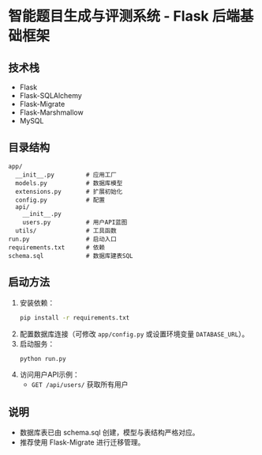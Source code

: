 # 智能题目生成与评测系统 - Flask 后端基础框架

## 技术栈
- Flask
- Flask-SQLAlchemy
- Flask-Migrate
- Flask-Marshmallow
- MySQL

## 目录结构
```
app/
  __init__.py         # 应用工厂
  models.py           # 数据库模型
  extensions.py       # 扩展初始化
  config.py           # 配置
  api/
    __init__.py
    users.py          # 用户API蓝图
  utils/              # 工具函数
run.py                # 启动入口
requirements.txt      # 依赖
schema.sql            # 数据库建表SQL
```

## 启动方法
1. 安装依赖：
   ```bash
   pip install -r requirements.txt
   ```
2. 配置数据库连接（可修改 `app/config.py` 或设置环境变量 `DATABASE_URL`）。
3. 启动服务：
   ```bash
   python run.py
   ```
4. 访问用户API示例：
   - `GET /api/users/` 获取所有用户

## 说明
- 数据库表已由 schema.sql 创建，模型与表结构严格对应。
- 推荐使用 Flask-Migrate 进行迁移管理。
